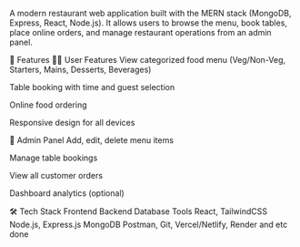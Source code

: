 A modern restaurant web application built with the MERN stack (MongoDB, Express, React, Node.js). It allows users to browse the menu, book tables, place online orders, and manage restaurant operations from an admin panel.

🚀 Features
🧑‍🍳 User Features
View categorized food menu (Veg/Non-Veg, Starters, Mains, Desserts, Beverages)

Table booking with time and guest selection

Online food ordering

Responsive design for all devices

🔐 Admin Panel
Add, edit, delete menu items

Manage table bookings

View all customer orders

Dashboard analytics (optional)

🛠️ Tech Stack
Frontend	Backend	Database	Tools
React, TailwindCSS	Node.js, Express.js	MongoDB	Postman, Git, Vercel/Netlify, Render and etc done

